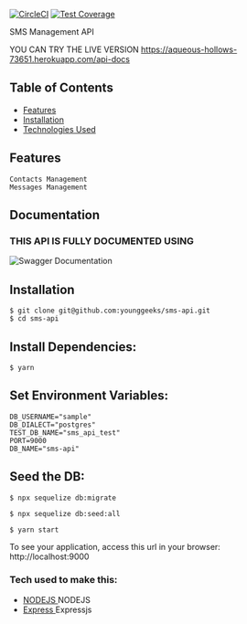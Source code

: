 [![CircleCI](https://circleci.com/gh/younggeeks/sms-api/tree/master.svg?style=svg)](https://circleci.com/gh/younggeeks/sms-api/tree/master)  [![Test Coverage](https://api.codeclimate.com/v1/badges/188c219a401b8aa05ecf/test_coverage)](https://codeclimate.com/github/younggeeks/sms-api/test_coverage)

SMS Management API 

YOU CAN TRY THE LIVE VERSION https://aqueous-hollows-73651.herokuapp.com/api-docs

## Table of Contents

- [Features ](#features)
- [Installation ](#Installation)
- [Technologies Used](#available-scripts)
 
## Features

    Contacts Management
    Messages Management

## Documentation
### THIS API IS FULLY DOCUMENTED USING  
![Swagger Documentation](https://swagger.io/swagger/media/assets/images/swagger_logo.svg)


## Installation
```
$ git clone git@github.com:younggeeks/sms-api.git
$ cd sms-api
```
## Install Dependencies:
```
$ yarn 
```
## Set Environment Variables:
```
DB_USERNAME="sample"
DB_DIALECT="postgres"
TEST_DB_NAME="sms_api_test"
PORT=9000
DB_NAME="sms-api"
```

## Seed the DB:
```
$ npx sequelize db:migrate

$ npx sequelize db:seed:all

$ yarn start
```
To see your application, access this url in your browser: http://localhost:9000

### Tech used to make this:

 * [NODEJS ](https://nodejs.org/) NODEJS
 * [Express ](https://expressjs.com/) Expressjs
